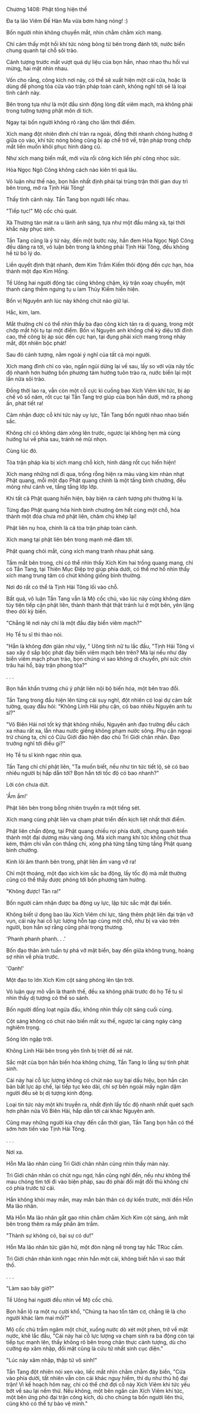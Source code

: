




Chương 1408: Phật tông hiện thế


Đa tạ lão Viêm Đế Hàn Ma vừa bơm hàng nóng! :)

Bốn người nhìn không chuyển mắt, nhìn chằm chằm xích mang.

Chỉ cảm thấy một hồi khí tức nóng bỏng từ bên trong đánh tới, nước biển chung quanh tại chỗ sôi trào.

Cảnh tượng trước mắt vượt quá dự liệu của bọn hắn, nhao nhao thu hồi vui mừng, hai mặt nhìn nhau.

Vốn cho rằng, công kích nơi này, có thể sẽ xuất hiện một cái cửa, hoặc là dùng để phong tỏa cửa vào trận pháp toàn cảnh, không nghĩ tới sẽ là loại tình cảnh này.

Bên trong tựa như là một đầu sinh động lòng đất viêm mạch, mà không phải trong tưởng tượng phật môn di tích.

Ngay tại bốn người không rõ ràng cho lắm thời điểm.

Xích mang đột nhiên đình chỉ tràn ra ngoài, đồng thời nhanh chóng hướng ở giữa co vào, khí tức nóng bỏng cũng bị áp chế trở về, trận pháp trong chớp mắt liền muốn khôi phục hình dáng cũ.

Như xích mang biến mất, mới vừa rồi công kích liền phí công nhọc sức.

Hỏa Ngọc Ngô Công không cách nào kiên trì quá lâu.

Vô luận như thế nào, bọn hắn nhất định phải tại trùng trận thời gian duy trì bên trong, mở ra Tịnh Hải Tông!

Thấy tình cảnh này. Tần Tang bọn người liếc nhau.

"Tiếp tục!" Mộ cốc chủ quát.

Xà Thương tản mát ra u lãnh ánh sáng, tựa như một đầu mãng xà, tại thời khắc này phục sinh.

Tần Tang cũng là ý tứ này, đến một bước này, hắn đem Hỏa Ngọc Ngô Công đều dâng ra tới, vô luận bên trong là không phải Tịnh Hải Tông, đều không hề từ bỏ lý do.

Liền quyết định thật nhanh, đem Kim Trầm Kiếm thôi động đến cực hạn, hóa thành một đạo Kim Hồng.

Tề Uông hai người động tác cũng không chậm, kỳ trận xoay chuyển, một thanh càng thêm ngưng tụ u lam Thủy Kiếm hiển hiện.

Bốn vị Nguyên anh lúc này không chút nào giữ lại.

Hắc, kim, lam.

Mắt thường chỉ có thể nhìn thấy ba đạo công kích tản ra dị quang, trong một chớp mắt hội tụ tại một điểm. Bốn vị Nguyên anh khống chế kỳ diệu tới đỉnh cao, thế công bị áp súc đến cực hạn, tại đụng phải xích mang trong nháy mắt, đột nhiên bộc phát!

Sau đó cảnh tượng, nằm ngoài ý nghĩ của tất cả mọi người.

Xích mang đình chỉ co vào, ngắn ngủi dừng lại về sau, lấy so với vừa nãy tốc độ nhanh hơn hướng bốn phương tám hướng tuôn trào ra, nước biển lại một lần nữa sôi trào.

Đồng thời lao ra, vẫn còn một cỗ cực kì cuồng bạo Xích Viêm khí tức, bị áp chế vô số năm, rốt cục tại Tần Tang trợ giúp của bọn hắn dưới, mở ra phong ấn, phát tiết ra!

Cảm nhận được cỗ khí tức này uy lực, Tần Tang bốn người nhao nhao biến sắc.

Không chỉ có không dám xông lên trước, ngược lại không hẹn mà cùng hướng lui về phía sau, tránh né mũi nhọn.

Cùng lúc đó.

Tòa trận pháp kia bị xích mang chỗ kích, hình dáng rốt cục hiển hiện!

Xích mang những nơi đi qua, trống rỗng hiện ra màu vàng kim nhàn nhạt Phật quang, mỗi một đạo Phật quang chính là một tầng bình chướng, đều mỏng như cánh ve, tầng tầng lớp lớp.

Khi tất cả Phật quang hiển hiện, bày biện ra cảnh tượng phi thường kì lạ.

Từng đạo Phật quang hóa hình bình chướng ôm hết cùng một chỗ, hóa thành một đóa chưa mở phật liên, chăm chú khép lại!

Phật liên nụ hoa, chính là cả tòa trận pháp toàn cảnh.

Xích mang tại phật liên bên trong mạnh mẽ đâm tới.

Phật quang chói mắt, cùng xích mang tranh nhau phát sáng.

Tầm mắt bên trong, chỉ có thể nhìn thấy Xích Kim hai trồng quang mang, chỉ có Tần Tang, tại Thiên Mục Điệp trợ giúp phía dưới, có thể mơ hồ nhìn thấy xích mang trung tâm có chút không giống bình thường.

Nơi đó rất có thể là Tịnh Hải Tông lối vào chỗ.

Bất quá, vô luận Tần Tang vẫn là Mộ cốc chủ, vào lúc này cũng không dám tùy tiện tiếp cận phật liên, thành thành thật thật tránh lui ở một bên, yên lặng theo dõi kỳ biến.

"Chẳng lẽ nơi này chỉ là một đầu đáy biển viêm mạch?"

Họ Tề tu sĩ thì thào nói.

"Hẳn là không đơn giản như vậy, " Uông tính nữ tu lắc đầu, "Tịnh Hải Tông vì sao xây ở sắp bộc phát đáy biển viêm mạch bên trên? Mà lại nếu như đáy biển viêm mạch phun trào, bọn chúng vì sao không di chuyển, phí sức chín trâu hai hổ, bày trận phong tỏa?"

. . .

Bọn hắn khẩn trương chú ý phật liên nội bộ biến hóa, một bên trao đổi.

Tần Tang trong đầu hiện lên từng cái suy nghĩ, đột nhiên có loại dự cảm bất tường, quay đầu hỏi: "Không Linh Hải phụ cận, có bao nhiêu Nguyên anh tu sĩ?"

"Vô Biên Hải nơi tốt kỳ thật không nhiều, Nguyên anh đạo trường đều cách xa nhau rất xa, lẫn nhau nước giếng không phạm nước sông. Phụ cận ngoại trừ chúng ta, chỉ có Cửu Giới đảo hiện đảo chủ Trì Giới chân nhân. Đạo trưởng nghĩ tới điều gì?"

Họ Tề tu sĩ kinh ngạc nhìn qua.

Tần Tang chỉ chỉ phật liên, "Ta muốn biết, nếu như tin tức tiết lộ, sẽ có bao nhiêu người bị hấp dẫn tới? Bọn hắn tới tốc độ có bao nhanh?"

Lời còn chưa dứt.

'Ầm ầm!'

Phật liên bên trong bỗng nhiên truyền ra một tiếng sét.

Xích mang cùng phật liên va chạm phát triển đến kịch liệt nhất thời điểm.

Phật liên chấn động, tại Phật quang chiếu rọi phía dưới, chung quanh biến thành một đại dương màu vàng óng. Mà xích mang khí tức không chút thua kém, thậm chí vẫn còn thắng chi, xông phá từng tầng từng tầng Phật quang bình chướng.

Kinh lôi âm thanh bên trong, phật liên ầm vang vỡ ra!

Chỉ một thoáng, một đạo xích kim sắc ba động, lấy tốc độ mà mắt thường cũng có thể thấy được phóng tới bốn phương tám hướng.

"Không được! Tản ra!"

Bốn người cảm nhận được ba động uy lực, lập tức sắc mặt đại biến.

Không biết ứ đọng bao lâu Xích Viêm chi lực, tăng thêm phật liên đại trận vỡ vụn, cái này hai cỗ lực lượng hỗn tạp cùng một chỗ, như bị va vào trên người, bọn hắn sợ rằng cũng phải trọng thương.

'Phanh phanh phanh. . .'

Bốn đạo thân ảnh tuần tự phá vỡ mặt biển, bay đến giữa không trung, hoảng sợ nhìn về phía trước.

'Oanh!'

Một đạo to lớn Xích Kim cột sáng phóng lên tận trời.

Vô luận quy mô vẫn là thanh thế, đều xa không phải trước đó họ Tề tu sĩ nhìn thấy dị tượng có thể so sánh.

Bốn người đồng loạt ngửa đầu, không nhìn thấy cột sáng cuối cùng.

Cột sáng không có chút nào biến mất xu thế, ngược lại càng ngày càng nghiêm trọng.

Sóng lớn ngập trời.

Không Linh Hải bên trong yên tĩnh bị triệt để xé nát.

Sắc mặt của bọn hắn biến hóa không chừng, Tần Tang lo lắng sự tình phát sinh.

Cái này hai cỗ lực lượng không có chút nào suy bại dấu hiệu, bọn hắn căn bản bất lực áp chế, lại tiếp tục kéo dài, chỉ sợ bên ngoài mấy ngàn dặm người đều sẽ bị dị tượng kinh động.

Loại tin tức này một khi truyền ra, nhất định lấy tốc độ nhanh nhất quét sạch hơn phân nửa Vô Biên Hải, hấp dẫn tới cái khác Nguyên anh.

Cũng may những người kia chạy đến cần thời gian, Tần Tang bọn hắn có thể sớm hơn tiến vào Tịnh Hải Tông.

. . .

Nơi xa.

Hỗn Ma lão nhân cùng Trì Giới chân nhân cũng nhìn thấy màn này.

Trì Giới chân nhân có chút ngu ngơ, hắn cũng nghĩ đến, nếu như không thể mau chóng tìm tới đi vào biện pháp, sau đó phải đối mặt đối thủ không chỉ có phía trước tứ cái.

Hắn không khỏi may mắn, may mắn bản thân có dự kiến trước, mời đến Hỗn Ma lão nhân.

Mà Hỗn Ma lão nhân gắt gao nhìn chằm chằm Xích Kim cột sáng, ánh mắt bên trong thêm ra mấy phần âm trầm.

"Thành sự không có, bại sự có dư!"

Hỗn Ma lão nhân tức giận hừ, một đòn nặng nề trong tay hắc TRúc cầm.

Trì Giới chân nhân kinh ngạc nhìn hắn một cái, không biết hắn vì sao thất thố.

. . .

"Làm sao bây giờ?"

Tề Uông hai người đều nhìn về Mộ cốc chủ.

Bọn hắn lộ ra một nụ cười khổ, "Chúng ta hao tổn tâm cơ, chẳng lẽ là cho người khác làm mai mối?"

Mộ cốc chủ trầm ngâm một chút, xuống nước dò xét một phen, trở về mặt nước, khẽ lắc đầu, "Cái này hai cỗ lực lượng va chạm sinh ra ba động còn tại tiếp tục mạnh lên, thấy không rõ bên trong chân thực cảnh tượng, dù cho cưỡng ép xâm nhập, đối mặt cũng là cửu tử nhất sinh cục diện."

"Lúc này xâm nhập, thập tử vô sinh!"

Tần Tang đột nhiên nói xen vào, liếc mắt nhìn chằm chằm đáy biển, "Cửa vào phía dưới, tất nhiên vẫn còn cái khác nguy hiểm, thí dụ như thủ hộ đại trận! Vì kế hoạch hôm nay, chỉ có thể chờ đợi cỗ này Xích Viêm khí tức yếu bớt về sau lại nếm thử. Nếu không, một bên ngăn cản Xích Viêm khí tức, một bên ứng phó đại trận công kích, dù cho chúng ta bốn người liên thủ, cũng khó có thể tự bảo vệ mình."





